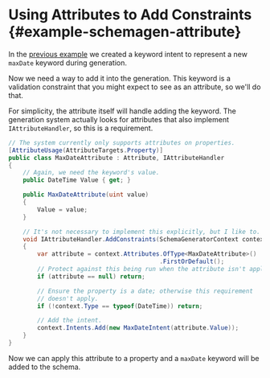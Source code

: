 # Using Attributes to Add Constraints {#example-schemagen-attribute}

In the [previous example](schema-gen-intent.md) we created a keyword intent to represent a new `maxDate` keyword during generation.

Now we need a way to add it into the generation.  This keyword is a validation constraint that you might expect to see as an attribute, so we'll do that.

For simplicity, the attribute itself will handle adding the keyword.  The generation system actually looks for attributes that also implement `IAttributeHandler`, so this is a requirement.

```c#
// The system currently only supports attributes on properties.
[AttributeUsage(AttributeTargets.Property)]
public class MaxDateAttribute : Attribute, IAttributeHandler
{
    // Again, we need the keyword's value.
    public DateTime Value { get; }

    public MaxDateAttribute(uint value)
    {
        Value = value;
    }

    // It's not necessary to implement this explicitly, but I like to.
    void IAttributeHandler.AddConstraints(SchemaGeneratorContext context)
    {
        var attribute = context.Attributes.OfType<MaxDateAttribute>()
                                          .FirstOrDefault();
        // Protect against this being run when the attribute isn't applied.
        if (attribute == null) return;

        // Ensure the property is a date; otherwise this requirement
        // doesn't apply.
        if (!context.Type == typeof(DateTime)) return;

        // Add the intent.
        context.Intents.Add(new MaxDateIntent(attribute.Value));
    }
}
```

Now we can apply this attribute to a property and a `maxDate` keyword will be added to the schema.
